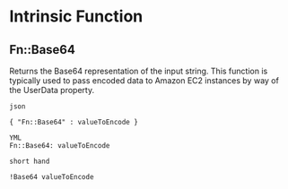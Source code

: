 

# Intrinsic Function


## Fn::Base64
Returns the Base64 representation of the input string. This function is typically used to pass encoded data to Amazon EC2 instances by way of the UserData property.

```
json

{ "Fn::Base64" : valueToEncode }

YML
Fn::Base64: valueToEncode

short hand

!Base64 valueToEncode

```
